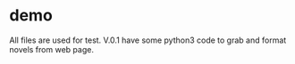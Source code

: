 # demo
All files are used for test.
V.0.1 have some python3 code to grab and format novels from web page.
